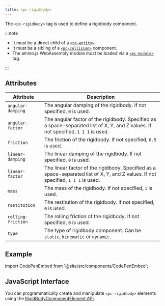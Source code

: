 ```yaml
---
title: <pc-rigidbody>
---
```


The `<pc-rigidbody>` tag is used to define a rigidbody component.

:::note

* It must be a direct child of a [`<pc-entity>`](../pc-entity).
* It must be a sibling of a [`<pc-collision>`](../pc-collision) component.
* The ammo.js WebAssembly module must be loaded via a [`<pc-module>`](../pc-module) tag.

:::

## Attributes

<div className="nowrap-first-col">

| Attribute | Description |
| --- | --- |
| `angular-damping` | The angular damping of the rigidbody. If not specified, `0` is used. |
| `angular-factor` | The angular factor of the rigidbody. Specified as a space-separated list of X, Y, and Z values. If not specified, `1 1 1` is used. |
| `friction` | The friction of the rigidbody. If not specified, `0.5` is used. |
| `linear-damping` | The linear damping of the rigidbody. If not specified, `0` is used. |
| `linear-factor` | The linear factor of the rigidbody. Specified as a space-separated list of X, Y, and Z values. If not specified, `1 1 1` is used. |
| `mass` | The mass of the rigidbody. If not specified, `1` is used. |
| `restitution` | The restitution of the rigidbody. If not specified, `0` is used. |
| `rolling-friction` | The rolling friction of the rigidbody. If not specified, `0` is used. |
| `type` | The type of rigidbody component. Can be `static`, `kinematic` or `dynamic`. |

</div>

## Example

import CodePenEmbed from '@site/src/components/CodePenEmbed';

<CodePenEmbed id="XJrqjJr" title="<pc-rigidbody> example" />

## JavaScript Interface

You can programmatically create and manipulate `<pc-rigidbody>` elements using the [RigidBodyComponentElement API](https://api.playcanvas.com/classes/EngineWebComponents.RigidBodyComponentElement.html).

